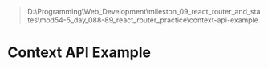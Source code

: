> D:\Programming\Web_Development\mileston_09_react_router_and_states\mod54-5_day_088-89_react_router_practice\context-api-example

# Context API Example
